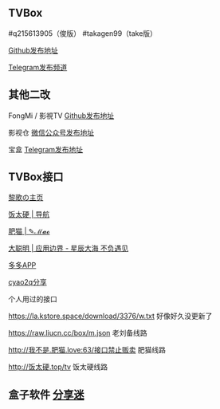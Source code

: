 ## TVBox

#q215613905（俊版）  #takagen99（take版） 

[Github发布地址](https://github.com/o0HalfLife0o/TVBoxOSC/releases)

[Telegram发布频道](https://t.me/TVBoxOSC)

## 其他二改

FongMi / 影視TV [Github发布地址](https://github.com/FongMi/TV)

影视仓 [微信公众号发布地址](https://mp.weixin.qq.com/mp/appmsgalbum?__biz=MzkwNTQwODA0MQ==&action=getalbum&album_id=2667215782833258504&scene=173&from_msgid=2247484180&from_itemidx=2&count=3&nolastread=1#wechat_redirect)

宝盒 [Telegram发布地址](https://t.me/bh_tvbox)

## TVBox接口

[黎歌の主页](https://www.lige.fit)

[饭太硬 | 导航](http://%E9%A5%AD%E5%A4%AA%E7%A1%AC.ml)

[肥猫 | ✎ℳ𝓪𝓸](https://肥猫.love)

[大聪明 | 应用边界 - 星辰大海 不负遇见](https://yydsys.top)

[多多APP](https://xduo.app/box/)

[cyao2q分享](https://github.com/cyao2q/files)

个人用过的接口

<https://la.kstore.space/download/3376/w.txt>  好像好久没更新了

<https://raw.liucn.cc/box/m.json>  老刘备线路

<http://我不是.肥猫.love:63/接口禁止贩卖>  肥猫线路

<http://饭太硬.top/tv>  饭太硬线路

## 盒子软件 [分享迷](https://www.fenxm.com)
